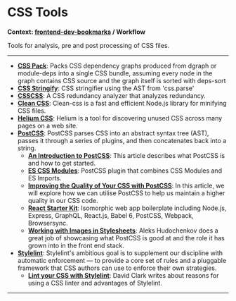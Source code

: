 # CSS Tools

**Context: [frontend-dev-bookmarks](../README.md) / Workflow**

Tools for analysis, pre and post processing of CSS files.

---

- **[CSS Pack](https://www.npmjs.com/package/css-pack)**: Packs CSS dependency graphs produced from dgraph or module-deps into a single CSS bundle, assuming every node in the graph contains CSS source and the graph itself is sorted with deps-sort
- **[CSS Stringify](https://github.com/reworkcss/css-stringify)**: CSS stringifier using the AST from 'css.parse'
- **[CSSCSS](http://zmoazeni.github.io/csscss/)**: A CSS redundancy analyzer that analyzes redundancy.
- **[Clean CSS](https://www.npmjs.com/package/clean-css)**: Clean-css is a fast and efficient Node.js library for minifying CSS files.
- **[Helium CSS](https://github.com/geuis/helium-css)**: Helium is a tool for discovering unused CSS across many pages on a web site.
- **[PostCSS](http://postcss.org/)**: PostCSS parses CSS into an abstract syntax tree (AST), passes it through a series of plugins, and then concatenates back into a string.
  - **[An Introduction to PostCSS](https://www.sitepoint.com/an-introduction-to-postcss/)**: This article describes what PostCSS is and how to get started.
  - **[ES CSS Modules](https://github.com/jacobp100/es-css-modules)**: PostCSS plugin that combines CSS Modules and ES Imports.
  - **[Improving the Quality of Your CSS with PostCSS](https://www.sitepoint.com/improving-the-quality-of-your-css-with-postcss/)**: In this article, we will explore how we can utilise PostCSS to help us maintain a higher quality in our CSS code.
  - **[React Starter Kit](https://www.reactstarterkit.com/)**: Isomorphic web app boilerplate including Node.js, Express, GraphQL, React.js, Babel 6, PostCSS, Webpack, Browsersync.
  - **[Working with Images in Stylesheets](https://css-tricks.com/images-in-postcss/)**: Aleks Hudochenkov does a great job of showcasing what PostCSS is good at and the role it has grown into in the front end stack.
- **[Stylelint](http://stylelint.io/)**: Stylelint's ambitious goal is to supplement our discipline with automatic enforcement — to provide a core set of rules and a pluggable framework that CSS authors can use to enforce their own strategies.
  - **[Lint your CSS with Stylelint](https://css-tricks.com/stylelint/)**: David Clark writes about reasons for using a CSS linter and advantages of Stylelint.

---
